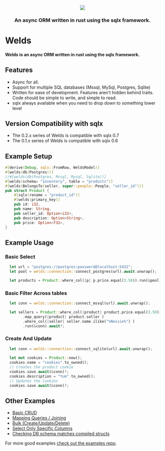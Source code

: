 
<div align="center">
  <img src="https://raw.githubusercontent.com/weldsorm/welds/main/page/src/assets/images/banner.png"/>
  <h3>An async ORM written in rust using the sqlx framework.</h3>
</div>

# Welds

#### Welds is an async ORM written in rust using the sqlx framework. 

## Features
- Async for all. 
- Support for multiple SQL databases (Mssql, MySql, Postgres, Sqlite)
- Written for ease of development. Features aren't hidden behind traits. Code should be simple to write, and simple to read.
- sqlx always available when you need to drop down to something lower level


## Version Compatibility with sqlx
- The 0.2.x series of Welds is compatible with sqlx 0.7 
- The 0.1.x series of Welds is compatible with sqlx 0.6 


## Example Setup

```rust
#[derive(Debug, sqlx::FromRow, WeldsModel)]
#[welds(db(Postgres))]
//#[welds(db(Postgres, Mssql, Mysql, Sqlite))]
#[welds(schema= "inventory", table = "products")]
#[welds(BelongsTo(seller, super::people::People, "seller_id"))]
pub struct Product {
    #[sqlx(rename = "product_id")]
    #[welds(primary_key)]
    pub id: i32,
    pub name: String,
    pub seller_id: Option<i32>,
    pub description: Option<String>,
    pub price: Option<f32>,
}
```


## Example Usage

### Basic Select 
```rust
  let url = "postgres://postgres:password@localhost:5432";
  let pool = welds::connection::connect_postgres(url).await.unwrap();

  let products = Product::where_col(|p| p.price.equal(3.50)).run(&pool).await?;
```

### Basic Filter Across tables 
```rust
  let conn = welds::connection::connect_mssql(url).await.unwrap();

  let sellers = Product::where_col(|product| product.price.equal(3.50))
        .map_query(|product| product.seller )
        .where_col(|seller| seller.name.ilike("%Nessie%") )
        .run(&conn).await?;
```

### Create And Update
```rust
  let conn = welds::connection::connect_sqlite(url).await.unwrap();
  
  let mut cookies = Product::new();
  cookies.name = "cookies".to_owned();
  // Creates the product cookie
  cookies.save.await(&conn)?; 
  cookies.description = "Yum".to_owned();
  // Updates the Cookies
  cookies.save.await(&conn)?; 
```

## Other Examples
 - [Basic CRUD](https://github.com/weldsorm/welds/blob/main/welds/examples/crud.rs)
 - [Mapping Queries / Joining](https://github.com/weldsorm/welds/blob/main/welds/examples/crud.rs)
 - [Bulk (Create/Update/Delete)](https://github.com/weldsorm/welds/blob/main/welds/examples/bulk_operations.rs)
 - [Select Only Specific Columns](https://github.com/weldsorm/welds/blob/main/welds/examples/manual_select_columns.rs)
 - [Checking DB schema matches compiled structs](https://github.com/weldsorm/welds/blob/main/welds/examples/verify_tables.rs)

For more good examples [check out the examples repo](https://github.com/weldsorm/welds/tree/main/welds/examples).



